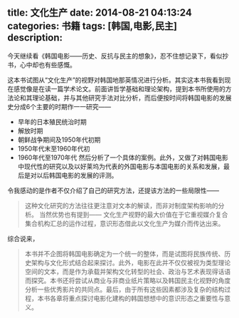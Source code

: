 title: 文化生产
date: 2014-08-21 04:13:24
categories: 书籍
tags: [韩国,电影,民主]
description: 
---
今天继续看《韩国电影——历史、反抗与民主的想象》，忍不住想记录下，看似抄书，心中却也有些感慨。

这本书试图从“文化生产”的视野对韩国地那英情况进行分析。其实这本书我看到现在感觉像是在读一篇学术论文。前面讲哲学基础和理论架构，提到本书所使用的方法论和其理论基础，并与其他研究手法对比分析，而后便按时间将韩国电影的发展史分成6个主要的时期作一一研究——
- 早年的日本殖民统治时期
- 解放时期
- 朝鲜战争期间及1950年代初期
- 1950年代末至1960年代初
- 1960年代至1970年代
然后分析了一个具体的案例。此外，又做了对韩国电影中现代性的研究以及以好莱坞为代表的外国电影与本国电影的关系和发展，最后是对以后韩国电影的发展的评测。

令我感动的是作者不仅介绍了自己的研究方法，还提该方法的一些局限性——
> 这种文化研究的方法往往更注意对文本的解读，而非对制度架构影响的分析。
当然优势也有提到——
文化生产视野的最大价值在于它重视媒介复合集合机构汇总的运作过程，意识形态借此以文化生产为媒介而传达出来。

综合说来，
> 本书并不企图将韩国电影确定为一个统一的整体，而是试图将民族传统、历史架构与文化形式结合起来探讨。此外，电影在此并不仅仅被视为类型理论空间的文本，而是作为承载并架构文化转型的社会、政治与艺术表现得话语而探究。本书还将尝试从商业与非商业纸片策略以及韩国民主化视野的角度分析一些优秀影片的共同点。最后，由于所有这些因素都涉及复杂的结构过程，本书各章将重点探讨电影化建构的韩国想想中的意识形态之重要性与意义。